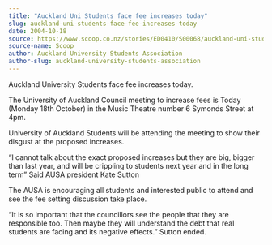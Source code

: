 ```yaml
---
title: "Auckland Uni Students face fee increases today"
slug: auckland-uni-students-face-fee-increases-today
date: 2004-10-18
source: https://www.scoop.co.nz/stories/ED0410/S00068/auckland-uni-students-face-fee-increases-today.htm
source-name: Scoop
author: Auckland University Students Association
author-slug: auckland-university-students-association
---
```


<p>Auckland University Students face fee increases today.</p>



<p>The University of Auckland Council meeting to increase
fees is Today (Monday 18th October) in the Music Theatre
number 6 Symonds Street at 4pm.</p>



<p>University of Auckland
Students will be attending the meeting to show their disgust
at the proposed increases.</p>



<p>“I cannot talk about the
exact proposed increases but they are big, bigger than last
year, and will be crippling to students next year and in the
long term”  Said AUSA president Kate Sutton</p>



<p>The AUSA
is encouraging all students and interested public to attend
and see the fee setting discussion take place.</p>



<p>“It is
so important that the councillors see the people that they
are responsible too. Then maybe they will understand the
debt that real students are facing and its negative
effects.” Sutton ended.</p>



